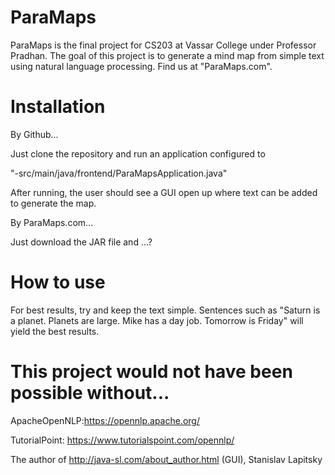 # ParaMaps

ParaMaps is the final project for CS203 at Vassar College under Professor Pradhan. The goal of this project is to generate a mind map from simple text using natural language processing. Find us at "ParaMaps.com".

# Installation 

By Github...


Just clone the repository and run an application configured to 


"-src/main/java/frontend/ParaMapsApplication.java"


After running, the user should see a GUI open up where text can be added to generate the map.

By ParaMaps.com...


Just download the JAR file and ...?

# How to use

For best results, try and keep the text simple. Sentences such as "Saturn is a planet.
Planets are large. Mike has a day job. Tomorrow is Friday" will yield the best results. 

# This project would not have been possible without...

ApacheOpenNLP:https://opennlp.apache.org/



TutorialPoint: https://www.tutorialspoint.com/opennlp/



The author of http://java-sl.com/about_author.html (GUI), Stanislav Lapitsky

